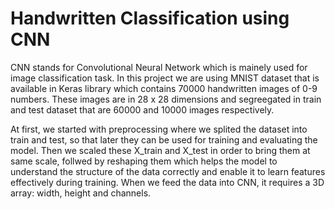 # Handwritten Classification using CNN

CNN stands for Convolutional Neural Network which is mainely used for image classification task. In this project we are using MNIST dataset that is available in Keras library which contains 70000 handwritten images of 0-9 numbers. These images are in 28 x 28 dimensions and segreegated in train and test dataset that are 60000 and 10000 images respectively. 

At first, we started with preprocessing where we splited the dataset into train and test, so that later they can be used for training and evaluating the model. Then we scaled these X_train and X_test in order to bring them at same scale, follwed by reshaping them which helps the model to understand the structure of the data correctly and enable it to learn features effectively during training. When we feed the data into CNN, it requires a 3D array: width, height and channels. 

